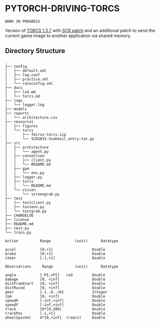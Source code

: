 # PYTORCH-DRIVING-TORCS

```shell
WORK IN PROGRESS
```

Version of [TORCS 1.3.7](https://github.com/fmirus/torcs-1.3.7) with [SCR patch](https://github.com/barisdemirdelen/scr-torcs-1.3.7) and an additional patch to send the current game image to another application via shared memory.
<!-- http://xed.ch/p/snakeoil/ -->


## Directory Structure

    .
    ├── config
    │   ├── default.xml
    │   ├── log.conf
    │   ├── practice.xml
    │   └── raceconfig.xml
    ├── docs
    │   ├── lxd.md
    │   └── torcs.md
    ├── logs
    │   └── logger.log
    ├── models
    ├── reports
    │   └── architecture.csv
    ├── resources
    │   ├── figures
    │   └── torcs
    │       ├── fmirus-torcs.zip
    │       └── SCR2015-Snakeoil_entry.tar.gz
    ├── src
    │   ├── architecture
    │   │   └── agent.py
    │   ├── connection
    │   │   ├── client.py
    │   │   └── README.md
    │   ├── gym
    │   │   └── env.py
    │   ├── logger.py
    │   ├── torcs
    │   │   └── README.md
    │   └── vision
    │       └── screengrab.py
    ├── test
    │   ├── testclient.py
    │   ├── testenv.py
    │   └── testgrab.py
    ├── CHANGELOG
    ├── license
    ├── README.md
    ├── test.py
    └── train.py


<!-- tree . -l 10 -I '.vscode|omnet|samples|__pycache__|__init__.py|*.pyc|Torcs' -->


    Action          Range           (unit)      Datatype

    accel           [0,+1]                  Double
    brake           [0,+1]                  Double
    steer           [-1,+1]                 Double

    Observations     Range          (unit)      Datatype

    angle           [-PI,+PI]   rad         Double
    damage          [0, +inf]               Double
    distFromStart   [0, +inf]               Double
    distRaced       [0, +inf]               Double
    gear            {-1..0..+6}             Integer
    rpm             [0, +inf]               Double
    speedX          [-inf,+inf]             Double
    speedY          [-inf,+inf]             Double
    track           19*[0,200]              Double
    trackPos        [-1,+1]                 Double
    wheelSpinVel    4*[0,+inf]  (rad/s)     Double


<!-- 
accel           [0,+1]                  Double
brake           [0,+1]                  Double
steer           [-1,+1]                 Double
gear            {-1..0..+6}             Integer
clutch          [-1,+1]                 Double -->

<!-- { SAMPLE
"angle": 0.000920947,
"curLapTime": 41.026,
"damage": 0.0,
"distFromStart": 1662.0,
"distRaced": 1.05664,
"fuel": 94.0,
"gear": 1.0,
"lastLapTime": 0.0,
"opponents": [
    200.0,
    200.0,
    200.0,
    200.0,
    200.0,
    200.0,
    200.0,
    200.0,
    200.0,
    200.0,
    200.0,
    200.0,
    200.0,
    200.0,
    200.0,
    200.0,
    200.0,
    200.0,
    200.0,
    200.0,
    200.0,
    200.0,
    200.0,
    200.0,
    200.0,
    200.0,
    200.0,
    200.0,
    200.0,
    200.0,
    200.0,
    200.0,
    200.0,
    200.0,
    200.0,
    200.0
],
"racePos": 1.0,
"rpm": 942.478,
"speedX": 0.771931,
"speedY": -0.0193664,
"speedZ": -0.00287922,
"track": [
    7.07843,
    15.4008,
    24.1562,
    41.3426,
    72.6431,
    129.035,
    126.461,
    124.001,
    122.099,
    120.048,
    117.814,
    115.34,
    111.27,
    104.713,
    70.7378,
    40.7174,
    23.9421,
    15.315,
    7.06373
],
"trackPos": -0.00011816,
"wheelSpinVel": [
    1.22379,
    -0.445772,
    -0.258325,
    3.88605
],
"z": 0.350954,
"focus": [
    -1.0,
    -1.0,
    -1.0,
    -1.0,
    -1.0
],
"x": 251.057,
"y": 19.9995,
"roll": 4.97566e-06,
"pitch": 0.00846777,
"yaw": -0.000921725,
"speedGlobalX": 0.21442,
"speedGlobalY": -0.00557927
} -->